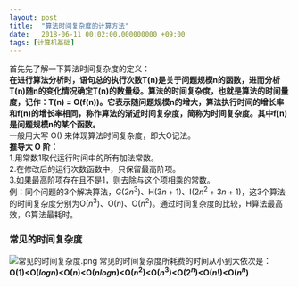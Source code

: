 ```yaml
---
layout: post
title:  "算法时间复杂度的计算方法"
date:   2018-06-11 00:02:00.000000000 +09:00
tags: [计算机基础]
---
```

首先先了解一下算法时间复杂度的定义：    
**在进行算法分析时，语句总的执行次数T(n)是关于问题规模n的函数，进而分析T(n)随n的变化情况确定T(n)的数量级。算法的时间复杂度，也就是算法的时间量度，记作：T(n) = O(f(n))。它表示随问题规模n的增大，算法执行时间的增长率和f(n)的增长率相同，称作算法的渐近时间复杂度，简称为时间复杂度。其中f(n)是问题规模n的某个函数。**    
一般用大写 O() 来体现算法时间复杂度，即大O记法。        
**推导大 O 阶：**    
1.用常数1取代运行时间中的所有加法常数。    
2.在修改后的运行次数函数中，只保留最高阶项。    
3.如果最高阶项存在且不是1，则去除与这个项相乘的常数。    
例：同个问题的3个解决算法，G($2n^3$)、H($3n+1$)、I($2n^2+3n+1$)，这3个算法的时间复杂度分别为O($n^3$)、O($n$)、O($n^2$)。通过时间复杂度的比较，H算法最高效，G算法最耗时。    
### 常见的时间复杂度
![常见的时间复杂度.png][image-1]
常见的时间复杂度所耗费的时间从小到大依次是：    
**O(1)<O($logn$)<O($n$)<O($nlogn$)<O($n^2$)<O($n^3$)<O($2^n$)<O($n!$)<O($n^n$)**

[image-1]: http://blog.wangjace.site/images/article_images/2018-06-11-算法时间复杂度的计算方法.png


